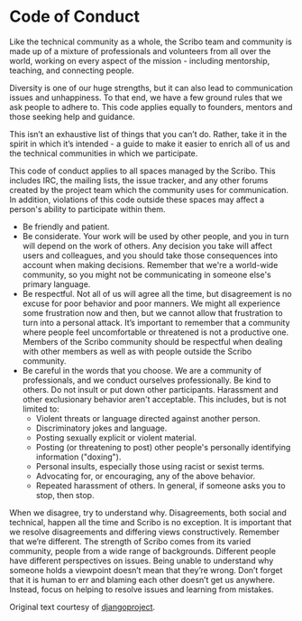 # Code of Conduct

Like the technical community as a whole, the Scribo team and
community is made up of a mixture of professionals and volunteers from
all over the world, working on every aspect of the mission - including
mentorship, teaching, and connecting people.

Diversity is one of our huge strengths, but it can also lead to
communication issues and unhappiness. To that end, we have a few ground
rules that we ask people to adhere to. This code applies equally to
founders, mentors and those seeking help and guidance.

This isn’t an exhaustive list of things that you can’t do. Rather, take
it in the spirit in which it’s intended - a guide to make it easier to
enrich all of us and the technical communities in which we participate.

This code of conduct applies to all spaces managed by the Scribo.
This includes IRC, the mailing lists, the issue tracker, and any other
forums created by the project team which the community uses for
communication. In addition, violations of this code outside these
spaces may affect a person's ability to participate within them.

- Be friendly and patient.
- Be considerate. Your work will be used by other people, and you in
turn will depend on the work of others. Any decision you take will
affect users and colleagues, and you should take those consequences
into account when making decisions. Remember that we're a world-wide
community, so you might not be communicating in someone else's primary
language.
- Be respectful. Not all of us will agree all the time, but disagreement
is no excuse for poor behavior and poor manners. We might all experience
some frustration now and then, but we cannot allow that frustration to
turn into a personal attack. It’s important to remember that a community
where people feel uncomfortable or threatened is not a productive one.
Members of the Scribo community should be respectful when dealing
with other members as well as with people outside the Scribo community.
- Be careful in the words that you choose. We are a community of
professionals, and we conduct ourselves professionally. Be kind to others.
Do not insult or put down other participants. Harassment and other
exclusionary behavior aren't acceptable. This includes, but is not
limited to:
    - Violent threats or language directed against another person.
    - Discriminatory jokes and language.
    - Posting sexually explicit or violent material.
    - Posting (or threatening to post) other people's personally identifying
      information ("doxing").
    - Personal insults, especially those using racist or sexist terms.
    - Advocating for, or encouraging, any of the above behavior.
    - Repeated harassment of others. In general, if someone asks you to stop,
       then stop.

When we disagree, try to understand why. Disagreements, both social and technical,
happen all the time and Scribo is no exception. It is important that we resolve
disagreements and differing views constructively. Remember that we’re different.
The strength of Scribo comes from its varied community, people from a wide range
of backgrounds. Different people have different perspectives on issues. Being
unable to understand why someone holds a viewpoint doesn’t mean that they’re wrong.
Don’t forget that it is human to err and blaming each other doesn’t get us
anywhere. Instead, focus on helping to resolve issues and learning from mistakes.

Original text courtesy of [djangoproject](https://www.djangoproject.com/conduct/).

